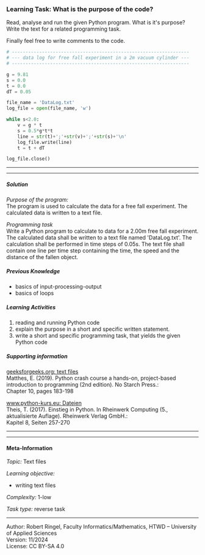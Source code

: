 ### Learning Task: What is the purpose of the code?

Read, analyse and run the given Python program. What is it's purpose?
Write the text for a related programming task.

Finally feel free to write comments to the code.

``` python
# -----------------------------------------------------------------
# --- data log for free fall experiment in a 2m vacuum cylinder ---
# -----------------------------------------------------------------

g = 9.81
s = 0.0
t = 0.0
dT = 0.05

file_name = 'DataLog.txt'
log_file = open(file_name, 'w')

while s<2.0:
    v = g * t
    s = 0.5*g*t*t
    line = str(t)+';'+str(v)+';'+str(s)+'\n'
    log_file.write(line)
    t = t + dT

log_file.close()
```

---------------------------------------
---------------------------------------

##### Solution

*Purpose of the program:*  
The program is used to calculate the data for a free fall experiment. The 
calculated data is written to a text file.

*Programming task*  
Write a Python program to calculate to data for a 2.00m free fall 
experiment. The calculated data shall be written to a text file named 
'DataLog.txt'. The calculation shall be performed in time steps of 0.05s. 
The text file shall contain one line per time step containing the time,
the speed and the distance of the fallen object.

##### Previous Knowledge

- basics of input-processing-output
- basics of loops
  
##### Learning Activities

1) reading and running Python code
2) explain the purpose in a short and specific written statement.
3) write a short and specific programming task, that yields the given Python code

##### Supporting information

[geeksforgeeks.org: text files](https://www.geeksforgeeks.org/reading-writing-text-files-python/)  
Matthes, E. (2019). Python crash course a hands-on, project-based introduction to programming (2nd edition). No Starch Press.:  
Chapter 10, pages 183-198  

[www.python-kurs.eu: Dateien](https://www.python-kurs.eu/python3_dateien.php)  
Theis, T. (2017). Einstieg in Python. In Rheinwerk Computing (5., aktualisierte Auflage). Rheinwerk Verlag GmbH.:  
Kapitel 8, Seiten 257-270

---------------------------------------
---------------------------------------
#### Meta-Information
*Topic:*  Text files

*Learning objective:*  
- writing text files

[//]: # "learning objective: 1-files"
[//]: # "previous knowledge: 1-ipo 1-loop"

*Complexity:*  1-low

*Task type:*  reverse task

---  
Author: Robert Ringel, Faculty Informatics/Mathematics, HTWD – University of Applied Sciences  
Version: 11/2024  
License: CC BY-SA 4.0